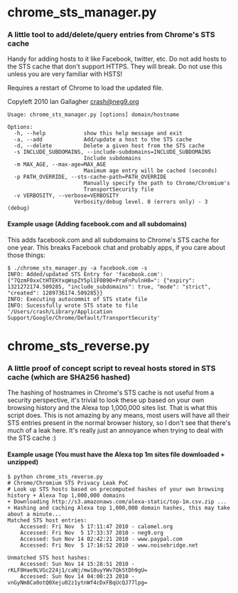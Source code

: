 # chrome_sts_manager.py
### A little tool to add/delete/query entries from Chrome's STS cache
Handy for adding hosts to it like Facebook, twitter, etc.
Do not add hosts to the STS cache that don't support HTTPS. They will break.
Do not use this unless you are very familiar with HSTS!

Requires a restart of Chrome to load the updated file.

Copyleft 2010 Ian Gallagher <crash@neg9.org>


    Usage: chrome_sts_manager.py [options] domain/hostname
   
    Options:
      -h, --help            show this help message and exit
      -a, --add             Add/update a host to the STS cache
      -d, --delete          Delete a given host from the STS cache
      -s INCLUDE_SUBDOMAINS, --include-subdomains=INCLUDE_SUBDOMAINS
                            Include subdomains
      -m MAX_AGE, --max-age=MAX_AGE
                            Maximum age entry will be cached (seconds)
      -p PATH_OVERRIDE, --sts-cache-path=PATH_OVERRIDE
                            Manually specify the path to Chrome/Chromium's
                            TransportSecurity file
      -v VERBOSITY, --verbose=VERBOSITY
                         Verbosity/debug level. 0 (errors only) - 3 (debug)
 

#### Example usage (Adding facebook.com and all subdomains)
This adds facebook.com and all subdomains to Chrome's STS cache for one year. This breaks Facebook chat and probably apps, if you care about those things:

    $ ./chrome_sts_manager.py -a facebook.com -s
    INFO: Added/updated STS Entry for 'facebook.com': {"7QzmF0xxCtHTEKYxqWspZY5pl1F0B90+PraFnPulnH8=": {"expiry": 1321272174.509285, "include_subdomains": true, "mode": "strict", "created": 1289736174.509285}}
    INFO: Executing autocommit of STS state file
    INFO: Sucessfully wrote STS state to file '/Users/crash/Library/Application Support/Google/Chrome/Default/TransportSecurity'
    
# chrome_sts_reverse.py
### A little proof of concept script to reveal hosts stored in STS cache (which are SHA256 hashed)
The hashing of hostnames in Chrome's STS cache is not useful from a security perspective, it's trivial to look these up based on your own browsing history and the Alexa top 1,000,000 sites list. That is what this script does.
This is not amazing by any means, most users will have all their STS entries present in the normal browser history, so I don't see that there's much of a leak here. It's really just an annoyance when trying to deal with the STS cache :)

#### Example usage (You must have the Alexa top 1m sites file downloaded + unzipped)
    $ python chrome_sts_reverse.py
    # Chrome/Chromium STS Privacy Leak PoC
    # Look up STS hosts based on precomputed hashes of your own browsing history + Alexa Top 1,000,000 domains
    + Downloading http://s3.amazonaws.com/alexa-static/top-1m.csv.zip ...
    + Hashing and caching Alexa top 1,000,000 domain hashes, this may take about a minute...
    Matched STS host entries:
        Accessed: Fri Nov  5 17:11:47 2010 - calomel.org
        Accessed: Fri Nov  5 17:33:37 2010 - neg9.org
        Accessed: Sun Nov 14 02:42:21 2010 - www.paypal.com
        Accessed: Fri Nov  5 17:16:52 2010 - www.noisebridge.net
    
    Unmatched STS host hashes:
        Accessed: Sun Nov 14 15:28:51 2010 - rKLF0Hae9LVGc224j1/caNj/mw10uyYWv7QkStDh9gU=
        Accessed: Sun Nov 14 04:00:23 2010 - vnGyNm8Ca0otQ0Xeju02z1ytnWf4cDxFBqUcQJ77lpg=

